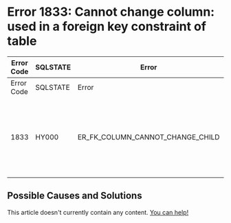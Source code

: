 
# Error 1833: Cannot change column: used in a foreign key constraint of table


| Error Code | SQLSTATE | Error | Description |
| --- | --- | --- | --- |
| Error Code | SQLSTATE | Error | Description |
| 1833 | HY000 | ER_FK_COLUMN_CANNOT_CHANGE_CHILD | Cannot change column '%s': used in a foreign key constraint '%s' of table '%s' |




## Possible Causes and Solutions


This article doesn't currently contain any content. [You can help!](/en/writing-and-editing-knowledge-base-articles/)

